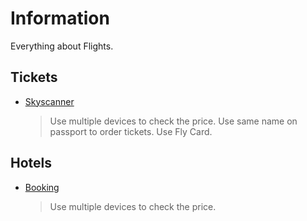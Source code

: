 # Information

Everything about Flights.

## Tickets

- [Skyscanner](https://www.skyscanner.co.il/)
  > Use multiple devices to check the price.
  > Use same name on passport to order tickets.
  > Use Fly Card.

## Hotels

- [Booking](https://www.booking.com/)
  > Use multiple devices to check the price.

